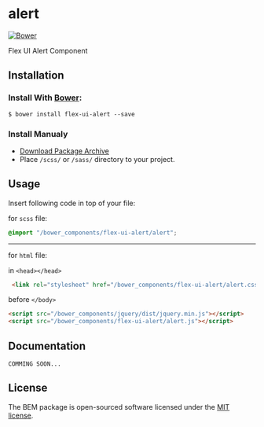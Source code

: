 # alert

[![Bower](https://img.shields.io/bower/v/flex-ui-alert.svg)](https://github.com/flex-ui/alert)

Flex UI Alert Component

## Installation
### Install With [Bower](http://bower.io/):
```
$ bower install flex-ui-alert --save
```
### Install Manualy
- [Download Package Archive](https://github.com/flex-ui/alert/archive/master.zip)
- Place `/scss/` or `/sass/` directory to your project.

## Usage
Insert following code in top of your file:

for `scss` file:
```scss
@import "/bower_components/flex-ui-alert/alert";
```

---

for `html` file:

in `<head></head>`
```html
 <link rel="stylesheet" href="/bower_components/flex-ui-alert/alert.css" />
```

before `</body>`
```html
<script src="/bower_components/jquery/dist/jquery.min.js"></script>
<script src="/bower_components/flex-ui-alert/alert.js"></script>
```

## Documentation
` COMMING SOON... `

## License
The BEM package is open-sourced software licensed under the [MIT license](http://opensource.org/licenses/MIT).

